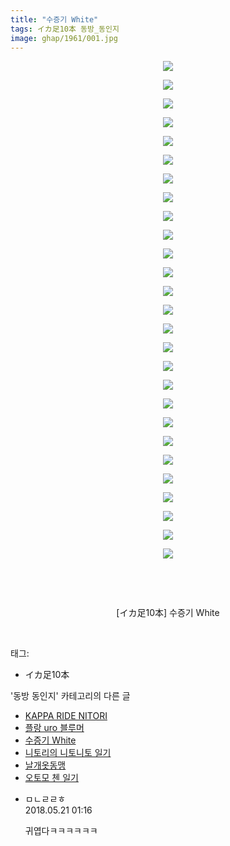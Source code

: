```yaml
---
title: "수증기 White"
tags: イカ足10本 동방_동인지
image: ghap/1961/001.jpg
---
```

<div class="article">
<p style="text-align: center; clear: none; float: none;"></p>
<p style="text-align: center; clear: none; float: none;"></p>
<p style="text-align: center; clear: none; float: none;"></p>
<p style="text-align: center; clear: none; float: none;"></p>
<p style="text-align: center; clear: none; float: none;"></p>
<p style="text-align: center; clear: none; float: none;"></p>
<p style="text-align: center; clear: none; float: none;"></p>
<p style="text-align: center; clear: none; float: none;"></p>
<p style="text-align: center; clear: none; float: none;"></p>
<p style="text-align: center; clear: none; float: none;"></p>
<p style="text-align: center; clear: none; float: none;"></p>
<p style="text-align: center; clear: none; float: none;"></p>
<p style="text-align: center; clear: none; float: none;"></p>
<p style="text-align: center; clear: none; float: none;"></p>
<p style="text-align: center; clear: none; float: none;"></p>
<p style="text-align: center; clear: none; float: none;"></p>
<p style="text-align: center; clear: none; float: none;"></p>
<p style="text-align: center; clear: none; float: none;"></p>
<p style="text-align: center; clear: none; float: none;"></p>
<p style="text-align: center; clear: none; float: none;"></p>
<p style="text-align: center; clear: none; float: none;"></p>
<p style="text-align: center; clear: none; float: none;"></p>
<p style="text-align: center; clear: none; float: none;"></p>
<p style="text-align: center; clear: none; float: none;"></p>
<p style="text-align: center; clear: none; float: none;"></p>
<p style="text-align: center; clear: none; float: none;"></p>
<p style="text-align: center; clear: none; float: none;"></p>
<p style="text-align: center; clear: none; float: none;"><img src="{{ site.nasurl }}/ghap/1961/001.jpg"/></p>
<p style="text-align: center; clear: none; float: none;"><img src="{{ site.nasurl }}/ghap/1961/002.jpg"/></p>
<p style="text-align: center; clear: none; float: none;"><img src="{{ site.nasurl }}/ghap/1961/003.jpg"/></p>
<p style="text-align: center; clear: none; float: none;"><img src="{{ site.nasurl }}/ghap/1961/004.jpg"/></p>
<p style="text-align: center; clear: none; float: none;"><img src="{{ site.nasurl }}/ghap/1961/005.jpg"/></p>
<p style="text-align: center; clear: none; float: none;"><img src="{{ site.nasurl }}/ghap/1961/006.jpg"/></p>
<p style="text-align: center; clear: none; float: none;"><img src="{{ site.nasurl }}/ghap/1961/007.jpg"/></p>
<p style="text-align: center; clear: none; float: none;"><img src="{{ site.nasurl }}/ghap/1961/008.jpg"/></p>
<p style="text-align: center; clear: none; float: none;"><img src="{{ site.nasurl }}/ghap/1961/009.jpg"/></p>
<p style="text-align: center; clear: none; float: none;"><img src="{{ site.nasurl }}/ghap/1961/010.jpg"/></p>
<p style="text-align: center; clear: none; float: none;"><img src="{{ site.nasurl }}/ghap/1961/011.jpg"/></p>
<p style="text-align: center; clear: none; float: none;"><img src="{{ site.nasurl }}/ghap/1961/012.jpg"/></p>
<p style="text-align: center; clear: none; float: none;"><img src="{{ site.nasurl }}/ghap/1961/013.jpg"/></p>
<p style="text-align: center; clear: none; float: none;"><img src="{{ site.nasurl }}/ghap/1961/014.jpg"/></p>
<p style="text-align: center; clear: none; float: none;"><img src="{{ site.nasurl }}/ghap/1961/015.jpg"/></p>
<p style="text-align: center; clear: none; float: none;"><img src="{{ site.nasurl }}/ghap/1961/016.jpg"/></p>
<p style="text-align: center; clear: none; float: none;"><img src="{{ site.nasurl }}/ghap/1961/017.jpg"/></p>
<p style="text-align: center; clear: none; float: none;"><img src="{{ site.nasurl }}/ghap/1961/018.jpg"/></p>
<p style="text-align: center; clear: none; float: none;"><img src="{{ site.nasurl }}/ghap/1961/019.jpg"/></p>
<p style="text-align: center; clear: none; float: none;"><img src="{{ site.nasurl }}/ghap/1961/020.jpg"/></p>
<p style="text-align: center; clear: none; float: none;"><img src="{{ site.nasurl }}/ghap/1961/021.jpg"/></p>
<p style="text-align: center; clear: none; float: none;"><img src="{{ site.nasurl }}/ghap/1961/022.jpg"/></p>
<p style="text-align: center; clear: none; float: none;"><img src="{{ site.nasurl }}/ghap/1961/023.jpg"/></p>
<p style="text-align: center; clear: none; float: none;"><img src="{{ site.nasurl }}/ghap/1961/024.jpg"/></p>
<p style="text-align: center; clear: none; float: none;"><img src="{{ site.nasurl }}/ghap/1961/025.jpg"/></p>
<p style="text-align: center; clear: none; float: none;"><img src="{{ site.nasurl }}/ghap/1961/026.jpg"/></p>
<p style="text-align: center; clear: none; float: none;"><img src="{{ site.nasurl }}/ghap/1961/027.jpg"/></p>
<p style="text-align: center; clear: none; float: none;"><br/></p>
<p style="text-align: center; clear: none; float: none;"><br/></p>
<p style="text-align: center; clear: none; float: none;">[イカ足10本] 수증기 White</p>
<p><br/></p>
</div><div class="tagTrail">
<p>태그: </p>
<ul>
<li>イカ足10本</li>
</ul>
</div><div class="another">
<p>'동방 동인지' 카테고리의 다른 글</p>
<ul>
<li><a href="/2016-09-02-ghap_1963">KAPPA RIDE NITORI</a></li>
<li><a href="/2016-09-02-ghap_1962">플랑 uro 블루머</a></li>
<li><a href="/2016-09-02-ghap_1961">수증기 White</a></li>
<li><a href="/2016-09-02-ghap_1960">니토리의 니토니토 일기</a></li>
<li><a href="/2016-09-02-ghap_1959">날개옷동맹</a></li>
<li><a href="/2016-09-02-ghap_1958">오토모 첸 일기</a></li>
</ul>
</div><div class="cb_module cb_fluid">
<div class="cb_wrt cb_profile">
<div class="comment">
<ul>
<li class="cb_thumb_off" id="comment15259255">
<div class="cb_comment_area">
<div class="cb_info_area">
<div class="cb_section">
<span class="cb_nick_name">ㅁㄴㄹㄹㅎ</span>
</div>
<div class="cb_section">
<span class="cb_date">2018.05.21 01:16 </span>
</div>
</div>
<div class="cb_dsc_comment">
<p class="cb_dsc">
											귀엽다ㅋㅋㅋㅋㅋㅋ
										</p>
</div>
</div></li>
</ul>
</div>
</div><!-- commentList close -->
</div>